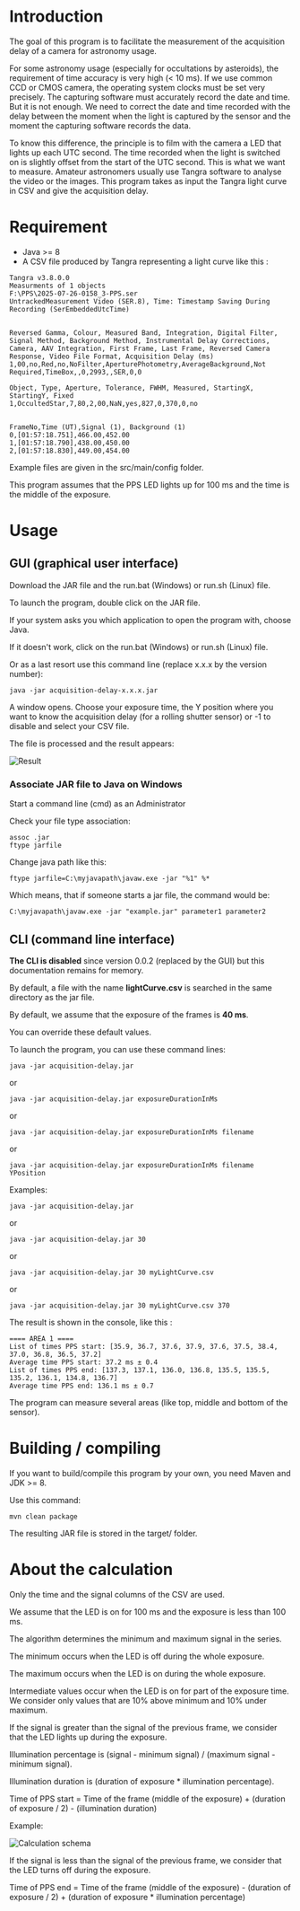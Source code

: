 # Introduction

The goal of this program is to facilitate the measurement of the acquisition delay of a camera for astronomy usage.

For some astronomy usage (especially for occultations by asteroids), the requirement of time accuracy is very high (< 10 ms). If we use common CCD or CMOS camera, the operating system clocks must be set very precisely. The capturing software must accurately record the date and time. But it is not enough. We need to correct the date and time recorded with the delay between the moment when the light is captured by the sensor and the moment the capturing software records the data.

To know this difference, the principle is to film with the camera a LED that lights up each UTC second. The time recorded when the light is switched on is slightly offset from the start of the UTC second. This is what we want to measure. Amateur astronomers usually use Tangra software to analyse the video or the images. This program takes as input the Tangra light curve in CSV and give the acquisition delay.

# Requirement

- Java >= 8
- A CSV file produced by Tangra representing a light curve like this :

```
Tangra v3.8.0.0
Measurments of 1 objects
F:\PPS\2025-07-26-0158_3-PPS.ser
UntrackedMeasurement Video (SER.8), Time: Timestamp Saving During Recording (SerEmbeddedUtcTime)


Reversed Gamma, Colour, Measured Band, Integration, Digital Filter, Signal Method, Background Method, Instrumental Delay Corrections, Camera, AAV Integration, First Frame, Last Frame, Reversed Camera Response, Video File Format, Acquisition Delay (ms)
1,00,no,Red,no,NoFilter,AperturePhotometry,AverageBackground,Not Required,TimeBox,,0,2993,,SER,0,0

Object, Type, Aperture, Tolerance, FWHM, Measured, StartingX, StartingY, Fixed
1,OccultedStar,7,80,2,00,NaN,yes,827,0,370,0,no


FrameNo,Time (UT),Signal (1), Background (1)
0,[01:57:18.751],466.00,452.00
1,[01:57:18.790],438.00,450.00
2,[01:57:18.830],449.00,454.00
```

Example files are given in the src/main/config folder.

This program assumes that the PPS LED lights up for 100 ms and the time is the middle of the exposure.

# Usage

## GUI (graphical user interface)

Download the JAR file and the run.bat (Windows) or run.sh (Linux) file.

To launch the program, double click on the JAR file.

If your system asks you which application to open the program with, choose Java.

If it doesn't work, click on the run.bat (Windows) or run.sh (Linux) file.

Or as a last resort use this command line (replace x.x.x by the version number):

```console
java -jar acquisition-delay-x.x.x.jar
```

A window opens. Choose your exposure time, the Y position where you want to know the acquisition delay
(for a rolling shutter sensor) or -1 to disable and select your CSV file.

The file is processed and the result appears:

![Result](assets/screenshot_results.png)

### Associate JAR file to Java on Windows

Start a command line (cmd) as an Administrator

Check your file type association:

```console
assoc .jar
ftype jarfile
```

Change java path like this:

```console
ftype jarfile=C:\myjavapath\javaw.exe -jar "%1" %*
```

Which means, that if someone starts a jar file, the command would be:

```console
C:\myjavapath\javaw.exe -jar "example.jar" parameter1 parameter2
```


## CLI (command line interface)

**The CLI is disabled** since version 0.0.2 (replaced by the GUI) but this documentation remains for memory.

By default, a file with the name **lightCurve.csv** is searched in the same directory as the jar file.

By default, we assume that the exposure of the frames is **40 ms**.

You can override these default values.

To launch the program, you can use these command lines:

```console
java -jar acquisition-delay.jar
```

or

```console
java -jar acquisition-delay.jar exposureDurationInMs
```

or

```console
java -jar acquisition-delay.jar exposureDurationInMs filename
```

or

```console
java -jar acquisition-delay.jar exposureDurationInMs filename YPosition
```

Examples:

```console
java -jar acquisition-delay.jar
```

or

```console
java -jar acquisition-delay.jar 30
```

or

```console
java -jar acquisition-delay.jar 30 myLightCurve.csv
```

or

```console
java -jar acquisition-delay.jar 30 myLightCurve.csv 370
```

The result is shown in the console, like this :

```console
==== AREA 1 ====
List of times PPS start: [35.9, 36.7, 37.6, 37.9, 37.6, 37.5, 38.4, 37.0, 36.8, 36.5, 37.2]
Average time PPS start: 37.2 ms ± 0.4
List of times PPS end: [137.3, 137.1, 136.0, 136.8, 135.5, 135.5, 135.2, 136.1, 134.8, 136.7]
Average time PPS end: 136.1 ms ± 0.7
```

The program can measure several areas (like top, middle and bottom of the sensor).

# Building / compiling

If you want to build/compile this program by your own, you need Maven and JDK >= 8.

Use this command:

```console
mvn clean package
```

The resulting JAR file is stored in the target/ folder.

# About the calculation

Only the time and the signal columns of the CSV are used.

We assume that the LED is on for 100 ms and the exposure is less than 100 ms.

The algorithm determines the minimum and maximum signal in the series.

The minimum occurs when the LED is off during the whole exposure.

The maximum occurs when the LED is on during the whole exposure.

Intermediate values occur when the LED is on for part of the exposure time. We consider only values that are 10% above minimum and 10% under maximum.

If the signal is greater than the signal of the previous frame, we consider that the LED lights up during the exposure.

Illumination percentage is (signal - minimum signal) / (maximum signal - minimum signal).

Illumination duration is (duration of exposure * illumination percentage).

Time of PPS start = Time of the frame (middle of the exposure) + (duration of exposure / 2) - (illumination duration)

Example:

![Calculation schema](assets/calculation_schema.png)

If the signal is less than the signal of the previous frame, we consider that the LED turns off during the exposure.

Time of PPS end = Time of the frame (middle of the exposure) - (duration of exposure / 2) + (duration of exposure * illumination percentage)
